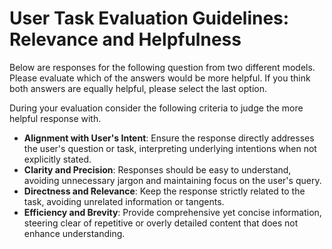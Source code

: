 # User Task Evaluation Guidelines: Relevance and Helpfulness

Below are responses for the following question from two different models. Please evaluate which of the answers would be more helpful. If you think both answers are equally helpful, please select the last option.

During your evaluation consider the following criteria to judge the more helpful response with.

  
- **Alignment with User's Intent**: Ensure the response directly addresses the user's question or task, interpreting underlying intentions when not explicitly stated. 
-  **Clarity and Precision**: Responses should be easy to understand, avoiding unnecessary jargon and maintaining focus on the user's query. 
-  **Directness and Relevance**: Keep the response strictly related to the task, avoiding unrelated information or tangents. 
- **Efficiency and Brevity**: Provide comprehensive yet concise information, steering clear of repetitive or overly detailed content that does not enhance understanding.
